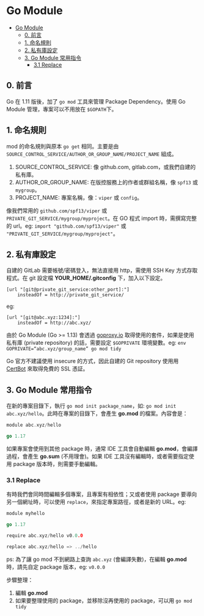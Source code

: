# Go Module


<!-- @import "[TOC]" {cmd="toc" depthFrom=1 depthTo=6 orderedList=false} -->

<!-- code_chunk_output -->

- [Go Module](#go-module)
  - [0. 前言](#0-前言)
  - [1. 命名規則](#1-命名規則)
  - [2. 私有庫設定](#2-私有庫設定)
  - [3. Go Module 常用指令](#3-go-module-常用指令)
    - [3.1 Replace](#31-replace)

<!-- /code_chunk_output -->

## 0. 前言
Go 在 1.11 版後，加了 `go mod` 工具來管理 Package Dependency。使用 Go Module 管理，專案可以不用放在 `$GOPATH`下。

## 1. 命名規則

mod 的命名規則與原本 `go get` 相同。主要是由 `SOURCE_CONTROL_SERVICE/AUTHOR_OR_GROUP_NAME/PROJECT_NAME` 組成。

1. SOURCE_CONTROL_SERVICE: 像 github.com, gitlab.com，或我們自建的私有庫。
1. AUTHOR_OR_GROUP_NAME: 在版控服務上的作者或群組名稱，像 `spf13` 或 `mygroup`。
1. PROJECT_NAME: 專案名稱，像：`viper` 或 `config`。

像我們常用的 `github.com/spf13/viper` 或 `PRIVATE_GIT_SERVICE/mygroup/myproject`。在 GO 程式 import 時，需撰寫完整的 url。eg: `import "github.com/spf13/viper"` 或 `"PRIVATE_GIT_SERVICE/mygroup/myproject"`。

## 2. 私有庫設定

自建的 GitLab 需要帳號/密碼登入，無法直接用 http，需使用 SSH Key 方式存取程式。在 git 設定檔 **YOUR_HOME/.gitconfig** 下，加入以下設定。

```text
[url "[git@private_git_service:other_port]:"]
    insteadOf = http://private_git_service/
```

eg:

```text
[url "[git@abc.xyz:1234]:"]
    insteadOf = http://abc.xyz/
```

由於 Go Module (Go >= 1.13) 會透過 [goproxy.io](https://goproxy.io/) 取得使用的套件，如果是使用私有庫 (private repository) 的話，需要設定 `$GOPRIVATE` 環境變數。eg: `env GOPRIVATE=“abc.xyz/group_name” go mod tidy`

Go 官方不建議使用 insecure 的方式，因此自建的 Git repository 使用用 [CertBot](https://certbot.eff.org/) 來取得免費的 SSL 憑証。

## 3. Go Module 常用指令

在新的專案目錄下，執行 `go mod init package_name`，如: `go mod init abc.xyz/hello`。此時在專案的目錄下，會產生 **go.mod** 的檔案。內容會是：

```go
module abc.xyz/hello

go 1.17
```

如果專案會使用到其他 package 時，通常 IDE 工具會自動編輯 **go.mod**，會編譯過程，會產生 **go.sum** (不用理會)。如果 IDE 工具沒有編輯時，或者需要指定使用 package 版本時，則需要手動編輯。

### 3.1 Replace

有時我們會同時間編輯多個專案，且專案有相依性；又或者使用 package 要導向另一個網址時，可以使用 `replace`，來指定專案路徑，或者是新的 URL。eg:

```go
module myhello

go 1.17

require abc.xyz/hello v0.0.0

replace abc.xyz/hello => ../hello
```

ps: 為了讓 go mod 不到網路上查詢 `abc.xyz` (會編譯失數)，在編輯 **go.mod** 時，請先自定 package 版本，eg: `v0.0.0`

步驟整理：

1. 編輯 **go.mod**
1. 如果要整理使用的 package，並移除沒再使用的 package，可以用 `go mod tidy`